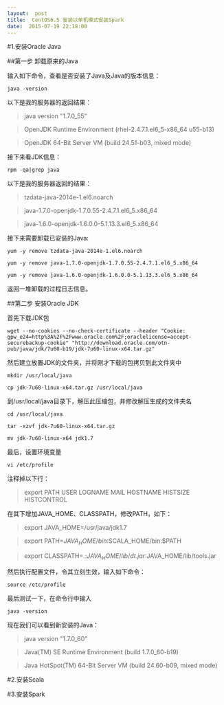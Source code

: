 ```yaml
---
layout:  post
title:  CentOS6.5 安装以单机模式安装Spark
date:  2015-07-19 22:18:00
---
```

#1.安装Oracle Java

##第一步 卸载原来的Java

输入如下命令，查看是否安装了Java及Java的版本信息：

`java -version` 

以下是我的服务器的返回结果：

> java version "1.7.0_55"

>  OpenJDK Runtime Environment (rhel-2.4.7.1.el6_5-x86_64 u55-b13)

> OpenJDK 64-Bit Server VM (build 24.51-b03, mixed mode)

接下来看JDK信息：

`rpm -qa|grep java`

以下是我的服务器返回的结果：

> tzdata-java-2014e-1.el6.noarch

> java-1.7.0-openjdk-1.7.0.55-2.4.7.1.el6_5.x86_64

> java-1.6.0-openjdk-1.6.0.0-5.1.13.3.el6_5.x86_64

接下来需要卸载已安装的Java:

`yum -y remove tzdata-java-2014e-1.el6.noarch`

`yum -y remove java-1.7.0-openjdk-1.7.0.55-2.4.7.1.el6_5.x86_64`

`yum -y remove java-1.6.0-openjdk-1.6.0.0-5.1.13.3.el6_5.x86_64`

返回一堆卸载的过程日志信息。

##第二步 安装Oracle JDK

首先下载JDK包

`wget --no-cookies --no-check-certificate --header "Cookie: gpw_e24=http%3A%2F%2Fwww.oracle.com%2F;oraclelicense=accept-securebackup-cookie" "http://download.oracle.com/otn-pub/java/jdk/7u60-b19/jdk-7u60-linux-x64.tar.gz"`

然后建立放置JDK的文件夹，并将刚才下载的包拷贝到此文件夹中

`mkdir /usr/local/java`

`cp jdk-7u60-linux-x64.tar.gz /usr/local/java`

到/usr/local/java目录下，解压此压缩包，并修改解压生成的文件夹名

`cd /usr/local/java`

`tar -xzvf jdk-7u60-linux-x64.tar.gz`

`mv jdk-7u60-linux-x64 jdk1.7`

最后，设置环境变量

`vi /etc/profile`

注释掉以下行：

> export PATH USER LOGNAME MAIL HOSTNAME HISTSIZE HISTCONTROL

在其下增加JAVA_HOME、CLASSPATH，修改PATH，如下：

> export JAVA_HOME=/usr/java/jdk1.7

> export PATH=$JAVA_HOME/bin:$SCALA_HOME/bin:$PATH

> export CLASSPATH=.:$JAVA_HOME/lib/dt.jar:$JAVA_HOME/lib/tools.jar

然后执行配置文件，令其立刻生效，输入如下命令： 

`source /etc/profile`

最后测试一下，在命令行中输入

`java -version` 

现在我们可以看到新安装的Java：

>java version "1.7.0_60"

>Java(TM) SE Runtime Environment (build 1.7.0_60-b19)

>Java HotSpot(TM) 64-Bit Server VM (build 24.60-b09, mixed mode)

#2.安装Scala


#3.安装Spark
